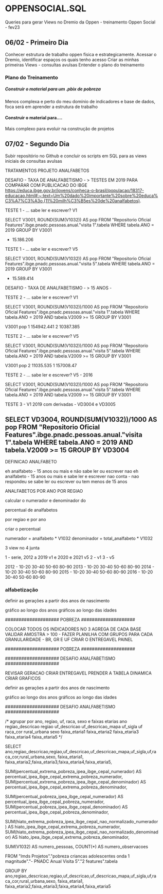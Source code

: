 # OPPENSOCIAL.SQL
Queries para gerar Views no Dremio da Oppen - treinamento Oppen Social - fev23


## 06/02 - Primeiro Dia
Conhecer estrutura de trabalho oppen física e estrategicamente.
Acessar o Dremio, identificar espaços os quais tenho acesso
Criar as minhas primeiras Views - consultas avulsas
Entender o plano do treinamento

### Plano do Treinamento

##### Construir o material para um .pbix de pobreza 
Menos complexa e perto do meu domínio de indicadores e base de dados, foca será em aprender a estrutura de trabalho

#### Construir o material para....
Mais complexo para evoluir na construção de projetos


## 07/02 - Segundo Dia
Subir repositório no Github e concluir os scripts em SQL para as views iniciais de consultas avulsas 

TRATAMENTOS PROJETO ANALFABETOS

DESAFIO - TAXA DE ANALFABETISMO - > 
TESTES EM 2019 PARA COMPARAR COM PUBLICACAO DO IBGE
https://educa.ibge.gov.br/jovens/conheca-o-brasil/populacao/18317-educacao.html#:~:text=Um%20dado%20importante%20sobre%20educa%C3%A7%C3%A3o,(11%20milh%C3%B5es%20de%20analfabetos).

TESTE 1 - ... sabe ler e escrever? V1

SELECT V3001, ROUND(SUM(V1032)) AS pop
FROM "Repositorio Oficial Features".ibge.pnadc.pessoas.anual."visita 1".tabela
WHERE tabela.ANO = 2019
GROUP BY V3001
- 15.186.206


TESTE 1 - ... sabe ler e escrever? V5

SELECT V3001, ROUND(SUM(V1032)) AS pop
FROM "Repositorio Oficial Features".ibge.pnadc.pessoas.anual."visita 5".tabela
WHERE tabela.ANO = 2019
GROUP BY V3001

- 15.589.414

DESAFIO - TAXA DE ANALFABETISMO - > 15 ANOS -

TESTE 2 - ... sabe ler e escrever? V1

SELECT V3001, ROUND(SUM(V1032))/1000 AS pop
FROM "Repositorio Oficial Features".ibge.pnadc.pessoas.anual."visita 1".tabela
WHERE tabela.ANO = 2019 AND tabela.V2009 >= 15
GROUP BY V3001

V3001	pop
1	154942.441
2	10387.385

TESTE 2 - ... sabe ler e escrever? V5

SELECT V3001, ROUND(SUM(V1032))/1000 AS pop
FROM "Repositorio Oficial Features".ibge.pnadc.pessoas.anual."visita 5".tabela
WHERE tabela.ANO = 2019 AND tabela.V2009 >= 15
GROUP BY V3001

V3001	pop
2	11035.535
1	157008.47

TESTE 2 - ... sabe ler e escrever? V5 - 2016

SELECT V3001, ROUND(SUM(V1032))/1000 AS pop
FROM "Repositorio Oficial Features".ibge.pnadc.pessoas.anual."visita 5".tabela
WHERE tabela.ANO = 2019 AND tabela.V2009 >= 15
GROUP BY V3001


TESTE 3 - V1 2019 com derivadas - VD3004 e VD3005

SELECT VD3004, ROUND(SUM(V1032))/1000 AS pop
FROM "Repositorio Oficial Features".ibge.pnadc.pessoas.anual."visita 1".tabela
WHERE tabela.ANO = 2019 AND tabela.V2009 >= 15
GROUP BY VD3004
- 




DEFINICAO ANALFABETO

eh analfabeto - 15 anos ou mais e não sabe ler ou escrever
nao eh analfabeto - 15 anos ou mais e sabe ler e escrever
nao conta - nao respondeu se sabe ler ou escrever ou tem menos de 15 anos


ANALFABETOS POR ANO
POR REGIAO



calcular o numerador e denominador do 

percentual de analfabetos


por regiao e por ano




criar o percentual

numerador = analfabeto * V1032
denominador = total_analfabeto * V1032


3 view no 4 junta

1 - serie, 2012 a 2019 v1 e 2020 e 2021 v5
2 - v1
3 - v5



2012 - 10-20 30-40 50-60 80-90
2013 - 10-20 30-40 50-60 80-90
2014 - 10-20 30-40 50-60 80-90
2015 - 10-20 30-40 50-60 80-90
2016 - 10-20 30-40 50-60 80-90


### alfabetização

definir as gerações a partir dos anos de nascimento

gráfico ao longo dos anos 
gráficos ao longo das idades



#################### 
POBREZA
#################### 

COLOCAR TODOS OS INDICADORES NO 3 AGREGA DE CADA BASE
VALIDAR AMOSTRA > 100 - FAZER PLANILHA COM GRUPOS PARA CADA GRANULARIDADE - BR, GR E UF
CRIAR O ENTREGAVEL PAINEL

#################### 
POBREZA
#################### 


#################### 
DESAFIO ANALFABETISMO
#################### 

REVISAR GERACAO
CRIAR ENTREGAVEL
PRENDER A TABELA DINAMICA
CRIAR GRAFICOS

definir as gerações a partir dos anos de nascimento

gráfico ao longo dos anos 
gráficos ao longo das idades


#################### 
DESAFIO ANALFABETISMO
#################### 



/*
agrupar por ano, regiao, uf, raca, sexo e faixas etarias 
ano	regiao_descricao	regiao	uf_descricao	uf_descricao_mapa	uf_sigla	uf	raca_cor	rural_urbana	sexo	faixa_etaria1	faixa_etaria2	faixa_etaria3	faixa_etaria4	faixa_etaria5
*/

SELECT 
ano,regiao_descricao,regiao,uf_descricao,uf_descricao_mapa,uf_sigla,uf,raca_cor,rural_urbana,sexo,
faixa_etaria1, faixa_etaria2,faixa_etaria3,faixa_etaria4,faixa_etaria5,

SUM(percentual_extrema_pobreza_ipea_ibge_cepal_numerador) AS percentual_ipea_ibge_cepal_extrema_pobreza_numerador,
SUM(percentual_extrema_pobreza_ipea_ibge_cepal_denominador) AS percentual_ipea_ibge_cepal_extrema_pobreza_denominador,

SUM(percentual_pobreza_ipea_ibge_cepal_numerador) AS percentual_ipea_ibge_cepal_pobreza_numerador,
SUM(percentual_pobreza_ipea_ibge_cepal_denominador) AS percentual_ipea_ibge_cepal_pobreza_denominador,

SUM(hiato_extrema_pobreza_ipea_ibge_cepal_nao_normalizado_numerador) AS hiato_ipea_ibge_cepal_extrema_pobreza_numerador,
SUM(hiato_extrema_pobreza_ipea_ibge_cepal_nao_normalizado_denominador) AS hiato_ipea_ibge_cepal_extrema_pobreza_denominador,

SUM(V1032) AS numero_pessoas,
COUNT(*) AS numero_observacoes

FROM "Imds Projetos"."pobreza criancas adolescentes onda 1 magnitude"."- PNADC Anual Visita 5"."2 features".tabela

GROUP BY 
ano,regiao_descricao,regiao,uf_descricao,uf_descricao_mapa,uf_sigla,uf,raca_cor,rural_urbana,sexo,
faixa_etaria1, faixa_etaria2,faixa_etaria3,faixa_etaria4,faixa_etaria5


